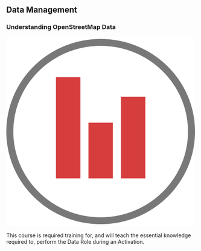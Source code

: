 ## Data Management
### Understanding OpenStreetMap Data

![](/assets/data.png)

This course is required training for, and will teach the essential knowledge required to, perform the Data Role during an Activation.





